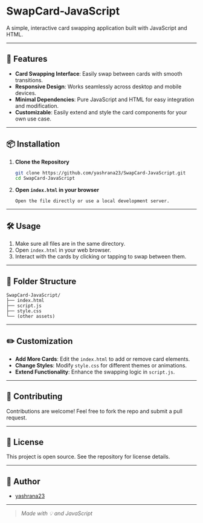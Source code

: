 # SwapCard-JavaScript

A simple, interactive card swapping application built with JavaScript and HTML.

---

## 🚀 Features

- **Card Swapping Interface**: Easily swap between cards with smooth transitions.
- **Responsive Design**: Works seamlessly across desktop and mobile devices.
- **Minimal Dependencies**: Pure JavaScript and HTML for easy integration and modification.
- **Customizable**: Easily extend and style the card components for your own use case.

---

## 📦 Installation

1. **Clone the Repository**
   ```bash
   git clone https://github.com/yashrana23/SwapCard-JavaScript.git
   cd SwapCard-JavaScript
   ```

2. **Open `index.html` in your browser**
   ```
   Open the file directly or use a local development server.
   ```

---

## 🛠️ Usage

1. Make sure all files are in the same directory.
2. Open `index.html` in your web browser.
3. Interact with the cards by clicking or tapping to swap between them.

---

## 🧩 Folder Structure

```
SwapCard-JavaScript/
├── index.html
├── script.js
├── style.css
└── (other assets)
```

---

## ✏️ Customization

- **Add More Cards**: Edit the `index.html` to add or remove card elements.
- **Change Styles**: Modify `style.css` for different themes or animations.
- **Extend Functionality**: Enhance the swapping logic in `script.js`.

---

## 🤝 Contributing

Contributions are welcome! Feel free to fork the repo and submit a pull request.

---

## 📄 License

This project is open source. See the repository for license details.

---

## 👤 Author

- [yashrana23](https://github.com/yashrana23)

---

> _Made with 💡 and JavaScript_
